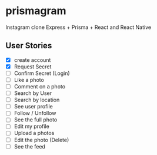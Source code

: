 # prismagram

Instagram clone Express + Prisma + React and React Native

## User Stories

- [x] create account
- [x] Request Secret
- [ ] Confirm Secret (Login)
- [ ] Like a photo
- [ ] Comment on a photo
- [ ] Search by User
- [ ] Search by location
- [ ] See user profile
- [ ] Follow / Unfollow 
- [ ] See the full photo
- [ ] Edit my profile
- [ ] Upload a photos
- [ ] Edit the photo (Delete)
- [ ] See the feed